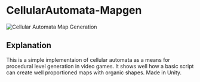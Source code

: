 # CellularAutomata-Mapgen
![Cellular Automata Map Generation](https://i.imgur.com/SCn872p.gif)

## Explanation
This is a simple implementaion of cellular automata as a means for procedural level generation in video games. It shows well how a basic script can create well proportioned maps with organic shapes. Made in Unity.
